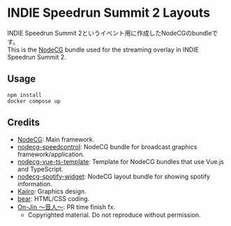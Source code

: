# INDIE Speedrun Summit 2 Layouts
INDIE Speedrun Summit 2というイベント用に作成したNodeCGのbundleです。  
This is the [NodeCG](http://github.com/nodecg/nodecg) bundle used for the streaming overlay in INDIE Speedrun Summit 2.  

## Usage
```
npm install
docker compose up
```

## Credits
- [NodeCG](https://github.com/nodecg/nodecg): Main framework.
- [nodecg-speedcontrol](https://github.com/speedcontrol/nodecg-speedcontrol): NodeCG bundle for broadcast graphics framework/application.
- [nodecg-vue-ts-template](https://github.com/zoton2/nodecg-vue-ts-template): Template for NodeCG bundles that use Vue.js and TypeScript.
- [nodecg-spotify-widget](https://github.com/cma2819/nodecg-spotify-widget): NodeCG layout bundle for showing spotify information.
- [Kajiro](https://twitter.com/jiro90000): Graphics design.
- [bear](https://twitter.com/bearfaust0123): HTML/CSS coding.
- [On-Jin ～音人～](https://on-jin.com/): PR time finish fx.
    - Copyrighted material. Do not reproduce without permission.